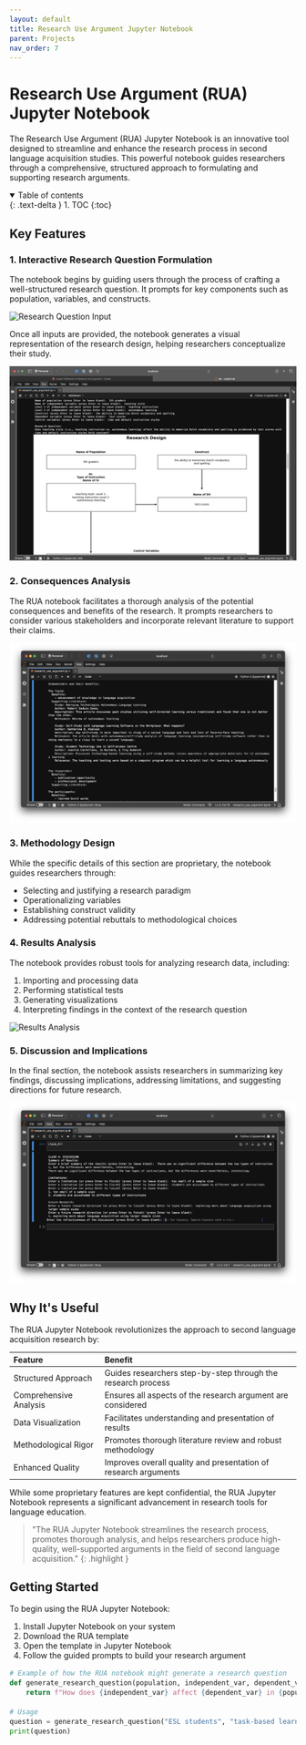 ```yaml
---
layout: default
title: Research Use Argument Jupyter Notebook
parent: Projects
nav_order: 7
---
```


# Research Use Argument (RUA) Jupyter Notebook

The Research Use Argument (RUA) Jupyter Notebook is an innovative tool designed to streamline and enhance the research process in second language acquisition studies. This powerful notebook guides researchers through a comprehensive, structured approach to formulating and supporting research arguments.

<details open markdown="block">
  <summary>
    Table of contents
  </summary>
  {: .text-delta }
1. TOC
{:toc}
</details>

## Key Features

### 1. Interactive Research Question Formulation

The notebook begins by guiding users through the process of crafting a well-structured research question. It prompts for key components such as population, variables, and constructs.

![Research Question Input](/assets/gifs/RUA0a.gif)

Once all inputs are provided, the notebook generates a visual representation of the research design, helping researchers conceptualize their study.

![Research Design Visualization](/assets/images/RUA0b.png)

### 2. Consequences Analysis

The RUA notebook facilitates a thorough analysis of the potential consequences and benefits of the research. It prompts researchers to consider various stakeholders and incorporate relevant literature to support their claims.

![Consequences Analysis Output](/assets/images/RUA1.png)

### 3. Methodology Design

While the specific details of this section are proprietary, the notebook guides researchers through:

- Selecting and justifying a research paradigm
- Operationalizing variables
- Establishing construct validity
- Addressing potential rebuttals to methodological choices

### 4. Results Analysis

The notebook provides robust tools for analyzing research data, including:

1. Importing and processing data
2. Performing statistical tests
3. Generating visualizations
4. Interpreting findings in the context of the research question

![Results Analysis](/assets/gifs/RUA3.gif)

### 5. Discussion and Implications

In the final section, the notebook assists researchers in summarizing key findings, discussing implications, addressing limitations, and suggesting directions for future research.

![Discussion Output](/assets/images/RUA4.png)

## Why It's Useful

The RUA Jupyter Notebook revolutionizes the approach to second language acquisition research by:

| Feature | Benefit |
|:--------|:--------|
| Structured Approach | Guides researchers step-by-step through the research process |
| Comprehensive Analysis | Ensures all aspects of the research argument are considered |
| Data Visualization | Facilitates understanding and presentation of results |
| Methodological Rigor | Promotes thorough literature review and robust methodology |
| Enhanced Quality | Improves overall quality and presentation of research arguments |

While some proprietary features are kept confidential, the RUA Jupyter Notebook represents a significant advancement in research tools for language education.

> "The RUA Jupyter Notebook streamlines the research process, promotes thorough analysis, and helps researchers produce high-quality, well-supported arguments in the field of second language acquisition."
{: .highlight }

## Getting Started

To begin using the RUA Jupyter Notebook:

1. Install Jupyter Notebook on your system
2. Download the RUA template
3. Open the template in Jupyter Notebook
4. Follow the guided prompts to build your research argument

```python
# Example of how the RUA notebook might generate a research question
def generate_research_question(population, independent_var, dependent_var):
    return f"How does {independent_var} affect {dependent_var} in {population}?"

# Usage
question = generate_research_question("ESL students", "task-based learning", "vocabulary retention")
print(question)